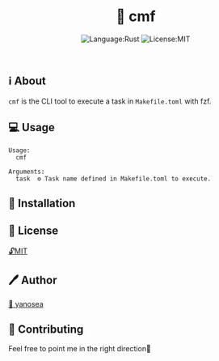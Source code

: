 <div align="right">

<!-- TODO : set ci status badge here -->

</div>

<div align="center">

# 🦐 cmf

![Language:Rust](https://img.shields.io/static/v1?label=Language&message=Rust&color=orange&style=flat-square)
![License:MIT](https://img.shields.io/static/v1?label=License&message=MIT&color=blue&style=flat-square)
<!-- TODO : set release status badge here
[![Latest Release](https://img.shields.io/github/v/release/yanosea/cmf?style=flat-square)](https://github.com/yanosea/cmf/releases/latest)
-->
<br/>
<!-- TODO : set coverage report link here
[Coverage Report](https://yanosea.github.io/cmf/coverage.html)
<br/>
-->
<!-- TODO : set demo gif here
![demo](docs/demo.gif "demo")
-->

</div>

## ℹ️ About

`cmf` is the CLI tool to execute a task in `Makefile.toml` with fzf.

## 💻 Usage

```
Usage:
  cmf

Arguments:
  task  ⚙️ Task name defined in Makefile.toml to execute.
```

## 🔧 Installation

<!-- TODO : set installation and uninstallation guide here
### 🦀 Using cargo

```sh
cargo install cmf
```

### 🍺 Using homebrew

```sh
brew tap yanosea/tap
brew install yanosea/tap/cmf
```

### 📦 Download from release

Go to the [Releases](https://github.com/yanosea/cmf/releases) and download the latest binary for your platform.

## ✨ Update

### 🦀 Using cargo

```sh
cargo update cmf
```

### 🍺 Using homebrew

```sh
brew update
brew upgrade cmf
```

### 📦 Download from release

Download the latest binary from the [Releases](https://github.com/yanosea/cmf/releases) page and replace the old binary in your `$PATH`.

## 🧹 Uninstallation

### 🦀 Using cargo

```sh
cargo uninstall cmf
```

### 🍺 Using homebrew

```sh
brew uninstall cmf
brew untap yanosea/tap/cmf
```

### 📦 Download from release

Remove the binary you downloaded and placed in your `$PATH`.
-->

## 📃 License

[🔓MIT](./LICENSE)

## 🖊️ Author

[🏹 yanosea](https://github.com/yanosea)

## 🤝 Contributing

Feel free to point me in the right direction🙏
